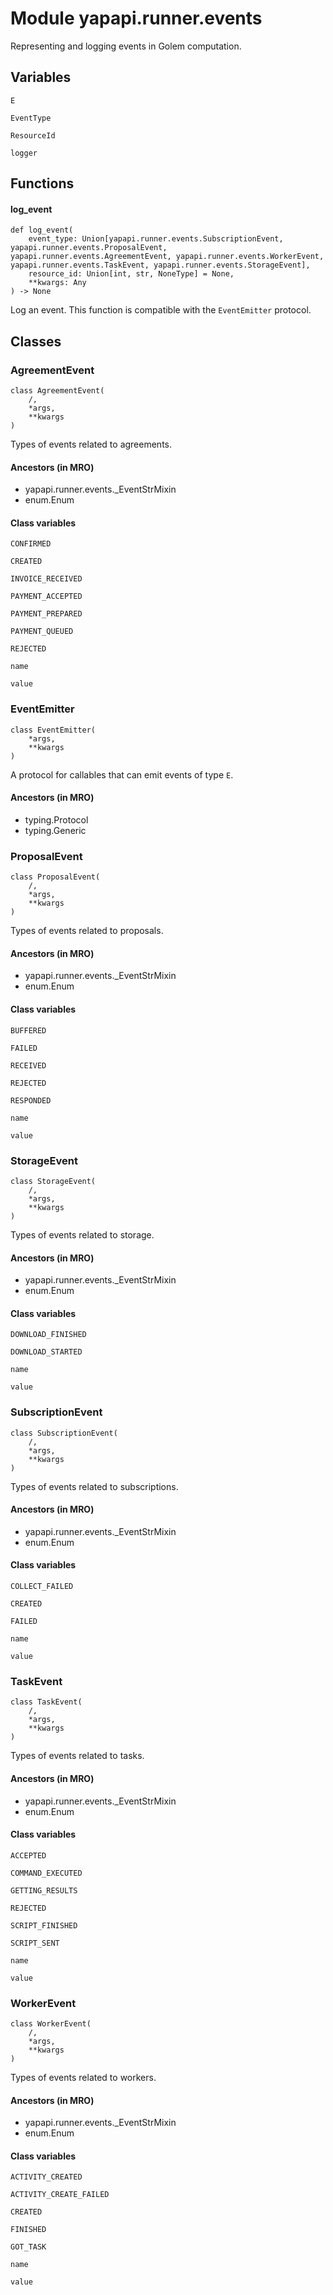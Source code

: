 Module yapapi.runner.events
===========================
Representing and logging events in Golem computation.

Variables
---------

```python3
E
```

```python3
EventType
```

```python3
ResourceId
```

```python3
logger
```

Functions
---------

    
#### log_event

```python3
def log_event(
    event_type: Union[yapapi.runner.events.SubscriptionEvent, yapapi.runner.events.ProposalEvent, yapapi.runner.events.AgreementEvent, yapapi.runner.events.WorkerEvent, yapapi.runner.events.TaskEvent, yapapi.runner.events.StorageEvent],
    resource_id: Union[int, str, NoneType] = None,
    **kwargs: Any
) -> None
```
Log an event. This function is compatible with the `EventEmitter` protocol.

Classes
-------

### AgreementEvent

```python3
class AgreementEvent(
    /,
    *args,
    **kwargs
)
```

Types of events related to agreements.

#### Ancestors (in MRO)

* yapapi.runner.events._EventStrMixin
* enum.Enum

#### Class variables

```python3
CONFIRMED
```

```python3
CREATED
```

```python3
INVOICE_RECEIVED
```

```python3
PAYMENT_ACCEPTED
```

```python3
PAYMENT_PREPARED
```

```python3
PAYMENT_QUEUED
```

```python3
REJECTED
```

```python3
name
```

```python3
value
```

### EventEmitter

```python3
class EventEmitter(
    *args,
    **kwargs
)
```

A protocol for callables that can emit events of type `E`.

#### Ancestors (in MRO)

* typing.Protocol
* typing.Generic

### ProposalEvent

```python3
class ProposalEvent(
    /,
    *args,
    **kwargs
)
```

Types of events related to proposals.

#### Ancestors (in MRO)

* yapapi.runner.events._EventStrMixin
* enum.Enum

#### Class variables

```python3
BUFFERED
```

```python3
FAILED
```

```python3
RECEIVED
```

```python3
REJECTED
```

```python3
RESPONDED
```

```python3
name
```

```python3
value
```

### StorageEvent

```python3
class StorageEvent(
    /,
    *args,
    **kwargs
)
```

Types of events related to storage.

#### Ancestors (in MRO)

* yapapi.runner.events._EventStrMixin
* enum.Enum

#### Class variables

```python3
DOWNLOAD_FINISHED
```

```python3
DOWNLOAD_STARTED
```

```python3
name
```

```python3
value
```

### SubscriptionEvent

```python3
class SubscriptionEvent(
    /,
    *args,
    **kwargs
)
```

Types of events related to subscriptions.

#### Ancestors (in MRO)

* yapapi.runner.events._EventStrMixin
* enum.Enum

#### Class variables

```python3
COLLECT_FAILED
```

```python3
CREATED
```

```python3
FAILED
```

```python3
name
```

```python3
value
```

### TaskEvent

```python3
class TaskEvent(
    /,
    *args,
    **kwargs
)
```

Types of events related to tasks.

#### Ancestors (in MRO)

* yapapi.runner.events._EventStrMixin
* enum.Enum

#### Class variables

```python3
ACCEPTED
```

```python3
COMMAND_EXECUTED
```

```python3
GETTING_RESULTS
```

```python3
REJECTED
```

```python3
SCRIPT_FINISHED
```

```python3
SCRIPT_SENT
```

```python3
name
```

```python3
value
```

### WorkerEvent

```python3
class WorkerEvent(
    /,
    *args,
    **kwargs
)
```

Types of events related to workers.

#### Ancestors (in MRO)

* yapapi.runner.events._EventStrMixin
* enum.Enum

#### Class variables

```python3
ACTIVITY_CREATED
```

```python3
ACTIVITY_CREATE_FAILED
```

```python3
CREATED
```

```python3
FINISHED
```

```python3
GOT_TASK
```

```python3
name
```

```python3
value
```